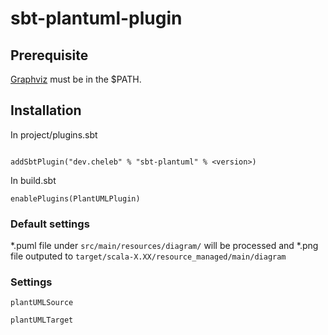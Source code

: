 # sbt-plantuml-plugin

## Prerequisite

[Graphviz](https://www.graphviz.org/) must be in the $PATH.

## Installation 

In project/plugins.sbt
```

addSbtPlugin("dev.cheleb" % "sbt-plantuml" % <version>)

```

In build.sbt

```
enablePlugins(PlantUMLPlugin)
```

### Default settings

*.puml file under ```src/main/resources/diagram/``` will be processed and *.png file outputed to ```target/scala-X.XX/resource_managed/main/diagram ```

### Settings

```plantUMLSource```

```plantUMLTarget```





